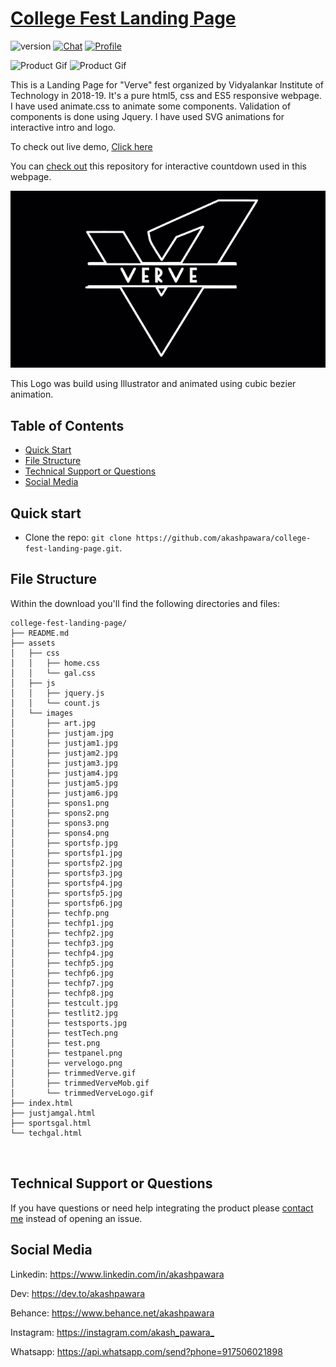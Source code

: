 # [College Fest Landing Page](https://akashpawara.github.io/college-fest-landing-page/) 

![version](https://img.shields.io/badge/version-1.0.0-blue.svg) [![Chat](https://img.shields.io/badge/chat-on%20discord-7289da.svg)](https://discordapp.com/users/228556195689005059) [![Profile](https://img.shields.io/badge/Linkedin-akashpawara-blue)](https://www.linkedin.com/in/akashpawara)
 
![Product Gif](assets/images/trimmedVerve.gif) ![Product Gif](assets/images/trimmedVerveMob.gif)

This is a Landing Page for "Verve" fest organized by Vidyalankar Institute of Technology in 2018-19. It's a pure html5, css and ES5 responsive webpage. I have used animate.css to animate some components. Validation of components is done using Jquery. I have used SVG animations for interactive intro and logo.

To check out live demo, [Click here](https://akashpawara.github.io/college-fest-landing-page/)

You can [check out](https://github.com/akashpawara/countdown) this repository for interactive countdown used in this webpage. 

![Product Gif](assets/images/trimmedVerveLogo.gif)

This Logo was build using Illustrator and animated using cubic bezier animation.

## Table of Contents


* [Quick Start](#quick-start)
* [File Structure](#file-structure)
* [Technical Support or Questions](#technical-support-or-questions)
* [Social Media](#social-media)

## Quick start

- Clone the repo: `git clone https://github.com/akashpawara/college-fest-landing-page.git`.



## File Structure
Within the download you'll find the following directories and files:

```
college-fest-landing-page/
├── README.md
├── assets
│   ├── css
│   │   ├── home.css
│   │   └── gal.css
│   ├── js
│   │   ├── jquery.js
│   │   └── count.js
│   └── images
│       ├── art.jpg
│       ├── justjam.jpg
│       ├── justjam1.jpg
│       ├── justjam2.jpg
│       ├── justjam3.jpg
│       ├── justjam4.jpg
│       ├── justjam5.jpg
│       ├── justjam6.jpg
│       ├── spons1.png
│       ├── spons2.png
│       ├── spons3.png
│       ├── spons4.png
│       ├── sportsfp.jpg
│       ├── sportsfp1.jpg
│       ├── sportsfp2.jpg
│       ├── sportsfp3.jpg
│       ├── sportsfp4.jpg
│       ├── sportsfp5.jpg
│       ├── sportsfp6.jpg
│       ├── techfp.png
│       ├── techfp1.jpg
│       ├── techfp2.jpg
│       ├── techfp3.jpg
│       ├── techfp4.jpg
│       ├── techfp5.jpg
│       ├── techfp6.jpg
│       ├── techfp7.jpg
│       ├── techfp8.jpg
│       ├── testcult.jpg
│       ├── testlit2.jpg
│       ├── testsports.jpg
│       ├── testTech.png
│       ├── test.png
│       ├── testpanel.png
│       ├── vervelogo.png
│       ├── trimmedVerve.gif
│       ├── trimmedVerveMob.gif
│       └── trimmedVerveLogo.gif
├── index.html
├── justjamgal.html
├── sportsgal.html
└── techgal.html
 


```


## Technical Support or Questions

If you have questions or need help integrating the product please [contact me](https://api.whatsapp.com/send?phone=917506021898) instead of opening an issue.



## Social Media

Linkedin: <https://www.linkedin.com/in/akashpawara>

Dev: <https://dev.to/akashpawara>

Behance: <https://www.behance.net/akashpawara>

Instagram: <https://instagram.com/akash_pawara_>

Whatsapp: <https://api.whatsapp.com/send?phone=917506021898>


